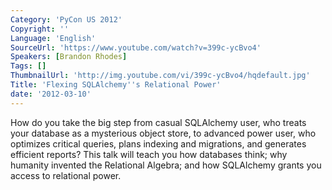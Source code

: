 ```yaml
---
Category: 'PyCon US 2012'
Copyright: ''
Language: 'English'
SourceUrl: 'https://www.youtube.com/watch?v=399c-ycBvo4'
Speakers: [Brandon Rhodes]
Tags: []
ThumbnailUrl: 'http://img.youtube.com/vi/399c-ycBvo4/hqdefault.jpg'
Title: 'Flexing SQLAlchemy''s Relational Power'
date: '2012-03-10'
---
```

How do you take the big step from casual SQLAlchemy user, who treats your
database as a mysterious object store, to advanced power user, who optimizes
critical queries, plans indexing and migrations, and generates efficient
reports? This talk will teach you how databases think; why humanity invented
the Relational Algebra; and how SQLAlchemy grants you access to relational
power.

